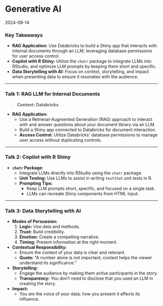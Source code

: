 # Generative AI

2024-08-14

### Key Takeaways

- **RAG Application:** Use Databricks to build a Shiny app that
  interacts with internal documents through an LLM, leveraging database
  permissions for user access control.
- **Copilot with R Shiny:** Utilize the `chatr` package to integrate
  LLMs into RStudio, and optimize LLM prompts by keeping them short and
  specific.
- **Data Storytelling with AI:** Focus on context, storytelling, and
  impact when presenting data to ensure it resonates with the audience.

------------------------------------------------------------------------

### Talk 1: RAG LLM for Internal Documents

> **Context: Databricks**

- **RAG Application:**
  - Use a Retrieval-Augmented Generation (RAG) approach to interact with
    and answer questions about your document library via an LLM.
  - Build a Shiny app connected to Databricks for document interaction.
  - **Access Control:** Utilize Databricks’ database permissions to
    manage user access without duplicating controls.

------------------------------------------------------------------------

### Talk 2: Copilot with R Shiny

- **`chatr` Package:**
  - Integrate LLMs directly into RStudio using the `chatr` package.
  - **Unit Testing:** Use LLMs to assist in writing `testthat` unit
    tests in R.
  - **Prompting Tips:**
    - Keep LLM prompts short, specific, and focused on a single task.
    - LLMs can recreate Shiny components from HTML input.

------------------------------------------------------------------------

### Talk 3: Data Storytelling with AI

- **Modes of Persuasion:**
  1.  **Logic:** Use data and methods.
  2.  **Trust:** Build credibility.
  3.  **Emotion:** Create a compelling narrative.
  4.  **Timing:** Present information at the right moment.
- **Contextual Responsibility:**
  - Ensure the context of your data is clear and relevant.
  - **Quote:** “A number alone is not important; context helps the
    viewer understand its significance.”
- **Storytelling:**
  - Engage the audience by making them active participants in the story.
  - **Transparency:** You don’t need to disclose that you used an LLM in
    creating the story.
- **Impact:**
  - You are the voice of your data; how you present it affects its
    influence.
